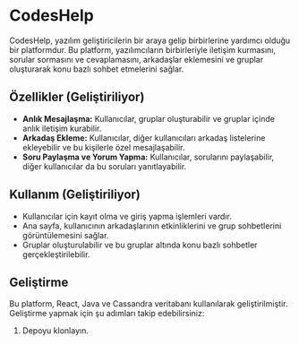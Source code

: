# CodesHelp

CodesHelp, yazılım geliştiricilerin bir araya gelip birbirlerine yardımcı olduğu bir platformdur. Bu platform, yazılımcıların birbirleriyle iletişim kurmasını, sorular sormasını ve cevaplamasını, arkadaşlar eklemesini ve gruplar oluşturarak konu bazlı sohbet etmelerini sağlar.

## Özellikler (Geliştiriliyor)

- **Anlık Mesajlaşma:** Kullanıcılar, gruplar oluşturabilir ve gruplar içinde anlık iletişim kurabilir.
- **Arkadaş Ekleme:** Kullanıcılar, diğer kullanıcıları arkadaş listelerine ekleyebilir ve bu kişilerle özel mesajlaşabilir.
- **Soru Paylaşma ve Yorum Yapma:** Kullanıcılar, sorularını paylaşabilir, diğer kullanıcılar da bu soruları yanıtlayabilir.

## Kullanım (Geliştiriliyor)

- Kullanıcılar için kayıt olma ve giriş yapma işlemleri vardır.
- Ana sayfa, kullanıcının arkadaşlarının etkinliklerini ve grup sohbetlerini görüntülemesini sağlar.
- Gruplar oluşturulabilir ve bu gruplar altında konu bazlı sohbetler gerçekleştirilebilir.

## Geliştirme

Bu platform, React, Java ve Cassandra veritabanı kullanılarak geliştirilmiştir. Geliştirme yapmak için şu adımları takip edebilirsiniz:

1. Depoyu klonlayın.

